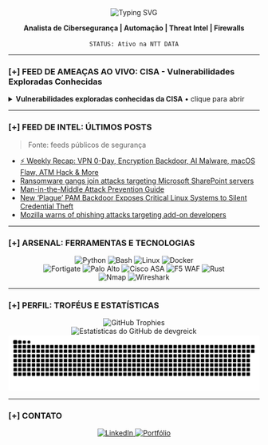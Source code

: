 <div align="center">
  <img src="https://readme-typing-svg.herokuapp.com?font=Arial&size=25&pause=1000&color=00FF7F&center=true&vCenter=true&width=520&lines=INICIANDO+CONEXAO+SEGURA...;AUTENTICACAO+OK.;BEM-VINDO." alt="Typing SVG" />
</div>

<div align="center">
  <p>
    <strong>Analista de Cibersegurança | Automação | Threat Intel | Firewalls</strong>
  </p>
  <code>STATUS: Ativo na NTT DATA</code>
</div>

---

### [+] FEED DE AMEAÇAS AO VIVO: CISA - Vulnerabilidades Exploradas Conhecidas

<details>
  <summary><strong>Vulnerabilidades exploradas conhecidas da CISA</strong> • clique para abrir</summary>

  <!-- CVE-LIST:START -->
<details>
<summary><strong>Vulnerabilidades exploradas conhecidas da CISA</strong>  •  atualizado 04/08/2025 14:18 UTC  •  exibindo 10 itens</summary>

> Fonte: CISA Known Exploited Vulnerabilities

- **CVE-2023-2533** - PaperCut NG/MF Cross-Site Request Forgery (CSRF) Vulnerability  
  Fornecedor: PaperCut | Produto: NG/MF | Adicionado: 2025-07-28  
  PaperCut NG/MF contains a cross-site request forgery (CSRF) vulnerability, which, under specific conditions, could potentially enable an attacker to alter security settings or execute arbitrary code.   
  Ação requerida: Apply mitigations per vendor instructions, follow applicable BOD 22-01 guidance for cloud services, or discontinue use of the product if mitigations are unavailable.

- **CVE-2025-20337** - Cisco Identity Services Engine Injection Vulnerability  
  Fornecedor: Cisco | Produto: Identity Services Engine | Adicionado: 2025-07-28  
  Cisco Identity Services Engine contains an injection vulnerability in a specific API of Cisco ISE and Cisco ISE-PIC due to insufficient validation of user-supplied input allowing an attacker to exploit this vulnerability by submitting a crafted API request. Successful exploitation could allow an attacker to perform remote code execution and obtaining root privileges on an affected device.  
  Ação requerida: Apply mitigations per vendor instructions, follow applicable BOD 22-01 guidance for cloud services, or discontinue use of the product if mitigations are unavailable.

- **CVE-2025-20281** - Cisco Identity Services Engine Injection Vulnerability  
  Fornecedor: Cisco | Produto: Identity Services Engine | Adicionado: 2025-07-28  
  Cisco Identity Services Engine contains an injection vulnerability in a specific API of Cisco ISE and Cisco ISE-PIC due to insufficient validation of user-supplied input allowing an attacker to exploit this vulnerability by submitting a crafted API request. Successful exploitation could allow an attacker to perform remote code execution and obtaining root privileges on an affected device.  
  Ação requerida: Apply mitigations per vendor instructions, follow applicable BOD 22-01 guidance for cloud services, or discontinue use of the product if mitigations are unavailable.

- **CVE-2025-2775** - SysAid On-Prem Improper Restriction of XML External Entity Reference Vulnerability  
  Fornecedor: SysAid | Produto: SysAid On-Prem | Adicionado: 2025-07-22  
  SysAid On-Prem contains an improper restriction of XML external entity reference vulnerability in the Checkin processing functionality, allowing for administrator account takeover and file read primitives.  
  Ação requerida: Apply mitigations per vendor instructions, follow applicable BOD 22-01 guidance for cloud services, or discontinue use of the product if mitigations are unavailable.

- **CVE-2025-2776** - SysAid On-Prem Improper Restriction of XML External Entity Reference Vulnerability  
  Fornecedor: SysAid | Produto: SysAid On-Prem | Adicionado: 2025-07-22  
  SysAid On-Prem contains an improper restriction of XML external entity reference vulnerability in the Server URL processing functionality, allowing for administrator account takeover and file read primitives.  
  Ação requerida: Apply mitigations per vendor instructions, follow applicable BOD 22-01 guidance for cloud services, or discontinue use of the product if mitigations are unavailable.

- **CVE-2025-6558** - Google Chromium ANGLE and GPU Improper Input Validation Vulnerability  
  Fornecedor: Google | Produto: Chromium | Adicionado: 2025-07-22  
  Google Chromium contains an improper input validation vulnerability in ANGLE and GPU. This vulnerability could allow a remote attacker to potentially perform a sandbox escape via a crafted HTML page. This vulnerability could affect multiple web browsers that utilize Chromium, including, but not limited to, Google Chrome, Microsoft Edge, and Opera.  
  Ação requerida: Apply mitigations per vendor instructions, follow applicable BOD 22-01 guidance for cloud services, or discontinue use of the product if mitigations are unavailable.

- **CVE-2025-54309** -  CrushFTP Unprotected Alternate Channel Vulnerability  
  Fornecedor: CrushFTP | Produto: CrushFTP | Adicionado: 2025-07-22  
  CrushFTP contains an unprotected alternate channel vulnerability. When the DMZ proxy feature is not used, mishandles AS2 validation and consequently allows remote attackers to obtain admin access via HTTPS.  
  Ação requerida: Apply mitigations per vendor instructions, follow applicable BOD 22-01 guidance for cloud services, or discontinue use of the product if mitigations are unavailable.

- **CVE-2025-49704** - Microsoft SharePoint Code Injection Vulnerability  
  Fornecedor: Microsoft | Produto: SharePoint | Adicionado: 2025-07-22  
  Microsoft SharePoint contains a code injection vulnerability that could allow an authorized attacker to execute code over a network. This vulnerability could be chained with CVE-2025-49706. CVE-2025-53770 is a patch bypass for CVE-2025-49704, and the updates for CVE-2025-53770 include more robust protection than those for CVE-2025-49704.  
  Ação requerida: Disconnect public-facing versions of SharePoint Server that have reached their end-of-life (EOL) or end-of-service (EOS) to include SharePoint Server 2013 and earlier versions. For supported versions, please follow the mitigations according to CISA (URL listed below in Notes) and vendor instructions (URL listed below in Notes). Adhere to the applicable BOD 22-01 guidance for cloud services or discontinue use of the product if mitigations are not available.

- **CVE-2025-49706** - Microsoft SharePoint Improper Authentication Vulnerability  
  Fornecedor: Microsoft | Produto: SharePoint | Adicionado: 2025-07-22  
  Microsoft SharePoint contains an improper authentication vulnerability that allows an authorized attacker to perform spoofing over a network. Successfully exploitation could allow an attacker to view sensitive information and make some changes to disclosed information. This vulnerability could be chained with CVE-2025-49704. CVE-2025-53771 is a patch bypass for CVE-2025-49706, and the updates for CVE-2025-53771 include more robust protection than those for CVE-2025-49706.  
  Ação requerida: Disconnect public-facing versions of SharePoint Server that have reached their end-of-life (EOL) or end-of-service (EOS) to include SharePoint Server 2013 and earlier versions. For supported versions, please follow the mitigations according to CISA (URL listed below in Notes) and vendor instructions (URL listed below in Notes). Adhere to the applicable BOD 22-01 guidance for cloud services or discontinue use of the product if mitigations are not available.

- **CVE-2025-53770** - Microsoft SharePoint Deserialization of Untrusted Data Vulnerability  
  Fornecedor: Microsoft | Produto: SharePoint | Adicionado: 2025-07-20  
  Microsoft SharePoint Server on-premises contains a deserialization of untrusted data vulnerability that could allow an unauthorized attacker to execute code over a network. This vulnerability could be chained with CVE-2025-53771. CVE-2025-53770 is a patch bypass for CVE-2025-49704, and the updates for CVE-2025-53770 include more robust protection than those for CVE-2025-49704.  
  Ação requerida: Disconnect public-facing versions of SharePoint Server that have reached their end-of-life (EOL) or end-of-service (EOS) to include SharePoint Server 2013 and earlier versions. For supported versions, please follow the mitigations according to CISA (URL listed below in Notes) and vendor instructions (URL listed below in Notes). Adhere to the applicable BOD 22-01 guidance for cloud services or discontinue use of the product if mitigations are not available.

</details>





































  <!-- CVE-LIST:END -->

</details>

---

### [+] FEED DE INTEL: ÚLTIMOS POSTS

> Fonte: feeds públicos de segurança

<!-- BLOG-POST-LIST:START -->
- [⚡ Weekly Recap: VPN 0-Day, Encryption Backdoor, AI Malware, macOS Flaw, ATM Hack &amp; More](https://thehackernews.com/2025/08/weekly-recap-vpn-0-day-encryption.html)
- [Ransomware gangs join attacks targeting Microsoft SharePoint servers](https://www.bleepingcomputer.com/news/security/ransomware-gangs-join-attacks-targeting-microsoft-sharepoint-servers/)
- [Man-in-the-Middle Attack Prevention Guide](https://thehackernews.com/2025/08/man-in-middle-attack-prevention-guide.html)
- [New ‘Plague’ PAM Backdoor Exposes Critical Linux Systems to Silent Credential Theft](https://thehackernews.com/2025/08/new-plague-pam-backdoor-exposes.html)
- [Mozilla warns of phishing attacks targeting add-on developers](https://www.bleepingcomputer.com/news/security/mozilla-warns-of-phishing-attacks-targeting-add-on-developers/)
<!-- BLOG-POST-LIST:END -->

---

### [+] ARSENAL: FERRAMENTAS E TECNOLOGIAS

<div align="center">
  <img src="https://img.shields.io/badge/Python-3776AB?style=for-the-badge&logo=python&logoColor=white" alt="Python" />
  <img src="https://img.shields.io/badge/Bash-4EAA25?style=for-the-badge&logo=gnu-bash&logoColor=white" alt="Bash" />
  <img src="https://img.shields.io/badge/Linux-FCC624?style=for-the-badge&logo=linux&logoColor=black" alt="Linux" />
  <img src="https://img.shields.io/badge/Docker-2496ED?style=for-the-badge&logo=docker&logoColor=white" alt="Docker" />
  <br/>
  <img src="https://img.shields.io/badge/Fortigate-EF2D56?style=for-the-badge&logo=fortinet&logoColor=white" alt="Fortigate" />
  <img src="https://img.shields.io/badge/Palo%20Alto-0086D1?style=for-the-badge&logo=paloaltonetworks&logoColor=white" alt="Palo Alto" />
  <img src="https://img.shields.io/badge/Cisco%20ASA-1BA0D7?style=for-the-badge&logo=cisco&logoColor=white" alt="Cisco ASA" />
  <img src="https://img.shields.io/badge/WAF%20F5-FF3B30?style=for-the-badge&logo=f5&logoColor=white" alt="F5 WAF" />
  <img src="https://img.shields.io/badge/Rust-000000?style=for-the-badge&logo=rust&logoColor=white" alt="Rust" />
  
  <br/>
  
  <img src="https://img.shields.io/badge/Nmap-3c9735?style=for-the-badge&logo=nmap&logoColor=white" alt="Nmap" />
  <img src="https://img.shields.io/badge/Wireshark-1679A7?style=for-the-badge&logo=wireshark&logoColor=white" alt="Wireshark" />
  
</div>

---

### [+] PERFIL: TROFÉUS E ESTATÍSTICAS

<div align="center">
  <img width="90%" src="https://github-profile-trophy.vercel.app/?username=devgreick&theme=tokyonight&row=1&column=7&margin-w=15&margin-h=15" alt="GitHub Trophies" />
  <br/>
  <img width="90%" src="https://github-readme-stats.vercel.app/api?username=devgreick&show_icons=true&theme=tokyonight&hide_border=true&count_private=true&title_color=bb9af7&icon_color=bb9af7&text_color=a9b1d6&bg_color=1a1b26" alt="Estatísticas do GitHub de devgreick" />
  <br/>
  <img src="https://raw.githubusercontent.com/devgreick/devgreick/main/output/snake.svg" alt="Snake animation" />
</div>

---

### [+] CONTATO

<div align="center">
  <a href="https://www.linkedin.com/in/jacksongreick/" target="_blank">
    <img src="https://img.shields.io/badge/LinkedIn-0077B5?style=for-the-badge&logo=linkedin&logoColor=white" alt="LinkedIn"/>
  </a>
  <a href="https://portfolio.assistentecyber.com/" target="_blank">
    <img src="https://img.shields.io/badge/Portf%C3%B3lio_Interativo-000000?style=for-the-badge&logo=linux-terminal&logoColor=00ff7f" alt="Portfólio"/>
  </a>
</div>

